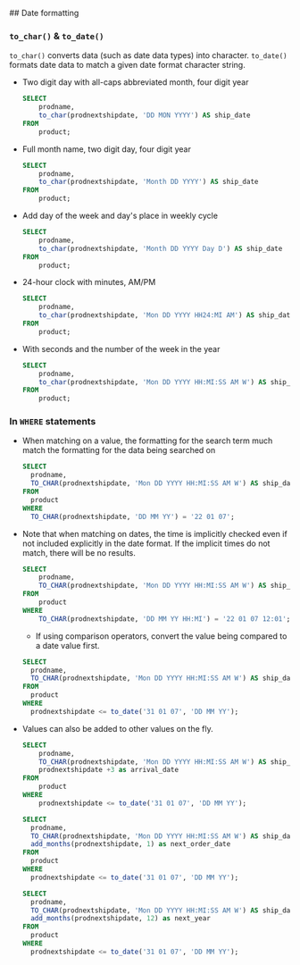 \## Date formatting

### `to_char()` & `to_date()`

`to_char()` converts data (such as date data types) into character. `to_date()`
formats date data to match a given date format character string.

- Two digit day with all-caps abbreviated month, four digit year

  ```sql
  SELECT
      prodname,
      to_char(prodnextshipdate, 'DD MON YYYY') AS ship_date
  FROM
      product;
  ```

- Full month name, two digit day, four digit year

  ```sql
  SELECT
      prodname,
      to_char(prodnextshipdate, 'Month DD YYYY') AS ship_date
  FROM
      product;
  ```

- Add day of the week and day's place in weekly cycle

  ```sql
  SELECT
      prodname,
      to_char(prodnextshipdate, 'Month DD YYYY Day D') AS ship_date
  FROM
      product;
  ```

- 24-hour clock with minutes, AM/PM

  ```sql
  SELECT
      prodname,
      to_char(prodnextshipdate, 'Mon DD YYYY HH24:MI AM') AS ship_date
  FROM
      product;
  ```

- With seconds and the number of the week in the year

  ```sql
  SELECT
      prodname,
      to_char(prodnextshipdate, 'Mon DD YYYY HH:MI:SS AM W') AS ship_date
  FROM
      product;
  ```

### In `WHERE` statements

- When matching on a value, the formatting for the search term much match the
  formatting for the data being searched on

  ```sql
  SELECT
    prodname,
    TO_CHAR(prodnextshipdate, 'Mon DD YYYY HH:MI:SS AM W') AS ship_date
  FROM
    product
  WHERE
    TO_CHAR(prodnextshipdate, 'DD MM YY') = '22 01 07';
  ```

- Note that when matching on dates, the time is implicitly checked even if not
  included explicitly in the date format. If the implicit times do not match,
  there will be no results.

  ```sql
  SELECT
      prodname,
      TO_CHAR(prodnextshipdate, 'Mon DD YYYY HH:MI:SS AM W') AS ship_date
  FROM
      product
  WHERE
      TO_CHAR(prodnextshipdate, 'DD MM YY HH:MI') = '22 01 07 12:01';
  ```

  - If using comparison operators, convert the value being compared to a date
    value first.

  ```sql
  SELECT
    prodname,
    TO_CHAR(prodnextshipdate, 'Mon DD YYYY HH:MI:SS AM W') AS ship_date
  FROM
    product
  WHERE
    prodnextshipdate <= to_date('31 01 07', 'DD MM YY');
  ```

- Values can also be added to other values on the fly.

  ```sql
  SELECT
      prodname,
      TO_CHAR(prodnextshipdate, 'Mon DD YYYY HH:MI:SS AM W') AS ship_date,
      prodnextshipdate +3 as arrival_date
  FROM
      product
  WHERE
      prodnextshipdate <= to_date('31 01 07', 'DD MM YY');
  ```

  ```sql
  SELECT
    prodname,
    TO_CHAR(prodnextshipdate, 'Mon DD YYYY HH:MI:SS AM W') AS ship_date,
    add_months(prodnextshipdate, 1) as next_order_date
  FROM
    product
  WHERE
    prodnextshipdate <= to_date('31 01 07', 'DD MM YY');
  ```

  ```sql
  SELECT
    prodname,
    TO_CHAR(prodnextshipdate, 'Mon DD YYYY HH:MI:SS AM W') AS ship_date,
    add_months(prodnextshipdate, 12) as next_year
  FROM
    product
  WHERE
    prodnextshipdate <= to_date('31 01 07', 'DD MM YY');
  ```
